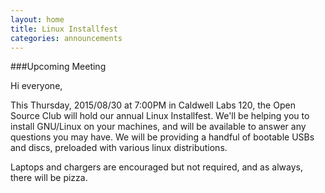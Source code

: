 ```yaml
---
layout: home
title: Linux Installfest
categories: announcements
---
```


###Upcoming Meeting

Hi everyone,

This Thursday, 2015/08/30 at 7:00PM in Caldwell Labs 120, the Open Source Club will hold our annual Linux Installfest. We'll be helping you to install GNU/Linux on your machines, and will be available to answer any questions you may have. We will be providing a handful of bootable USBs and discs, preloaded with various linux distributions.

Laptops and chargers are encouraged but not required, and as always, there will be pizza.
